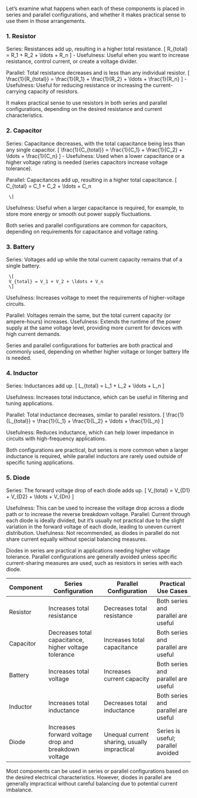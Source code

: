 Let’s examine what happens when each of these components is placed in series and parallel configurations, and whether it makes practical sense to use them in those arrangements.

### 1. Resistor

Series: Resistances add up, resulting in a higher total resistance.
     \[
     R_{total} = R_1 + R_2 + \ldots + R_n
     \]
     - Usefulness: Useful when you want to increase resistance, control current, or create a voltage divider.

Parallel: Total resistance decreases and is less than any individual resistor.
     \[
     \frac{1}{R_{total}} = \frac{1}{R_1} + \frac{1}{R_2} + \ldots + \frac{1}{R_n}
     \]
     - Usefulness: Useful for reducing resistance or increasing the current-carrying capacity of resistors.

It makes practical sense to use resistors in both series and parallel configurations, depending on the desired resistance and current characteristics.

### 2. Capacitor

Series: Capacitance decreases, with the total capacitance being less than any single capacitor.
     \[
     \frac{1}{C_{total}} = \frac{1}{C_1} + \frac{1}{C_2} + \ldots + \frac{1}{C_n}
     \]
     - Usefulness: Used when a lower capacitance or a higher voltage rating is needed (series capacitors increase voltage tolerance).

Parallel: Capacitances add up, resulting in a higher total capacitance.
     \[
     C_{total} = C_1 + C_2 + \ldots + C_n

     \]

Usefulness: Useful when a larger capacitance is required, for example, to store more energy or smooth out power supply fluctuations.

Both series and parallel configurations are common for capacitors, depending on requirements for capacitance and voltage rating.

### 3. Battery


Series: Voltages add up while the total current capacity remains that of a single battery.

     \[
     V_{total} = V_1 + V_2 + \ldots + V_n
     \]

Usefulness: Increases voltage to meet the requirements of higher-voltage circuits.

Parallel: Voltages remain the same, but the total current capacity (or ampere-hours) increases.
Usefulness: Extends the runtime of the power supply at the same voltage level, providing more current for devices with high current demands.

Series and parallel configurations for batteries are both practical and commonly used, depending on whether higher voltage or longer battery life is needed.

### 4. Inductor

Series: Inductances add up.
     \[
     L_{total} = L_1 + L_2 + \ldots + L_n
     \]

Usefulness: Increases total inductance, which can be useful in filtering and tuning applications.

Parallel: Total inductance decreases, similar to parallel resistors.
     \[
     \frac{1}{L_{total}} = \frac{1}{L_1} + \frac{1}{L_2} + \ldots + \frac{1}{L_n}
     \]

Usefulness: Reduces inductance, which can help lower impedance in circuits with high-frequency applications.

Both configurations are practical, but series is more common when a larger inductance is required, while parallel inductors are rarely used outside of specific tuning applications.

### 5. Diode

Series: The forward voltage drop of each diode adds up.
     \[
     V_{total} = V_{D1} + V_{D2} + \ldots + V_{Dn}
     \]

Usefulness: This can be used to increase the voltage drop across a diode path or to increase the reverse breakdown voltage.
Parallel: Current through each diode is ideally divided, but it’s usually not practical due to the slight variation in the forward voltage of each diode, leading to uneven current distribution.
Usefulness: Not recommended, as diodes in parallel do not share current equally without special balancing measures.

Diodes in series are practical in applications needing higher voltage tolerance. Parallel configurations are generally avoided unless specific current-sharing measures are used, such as resistors in series with each diode.

| Component   | Series Configuration                      | Parallel Configuration                     | Practical Use Cases                |
|-------------|------------------------------------------|-------------------------------------------|------------------------------------|
| Resistor | Increases total resistance               | Decreases total resistance                | Both series and parallel are useful |
| Capacitor| Decreases total capacitance, higher voltage tolerance | Increases total capacitance             | Both series and parallel are useful |
| Battery  | Increases total voltage                  | Increases current capacity                | Both series and parallel are useful |
| Inductor | Increases total inductance               | Decreases total inductance                | Both series and parallel are useful |
| Diode    | Increases forward voltage drop and breakdown voltage | Unequal current sharing, usually impractical | Series is useful; parallel avoided |

Most components can be used in series or parallel configurations based on the desired electrical characteristics. However, diodes in parallel are generally impractical without careful balancing due to potential current imbalance.

